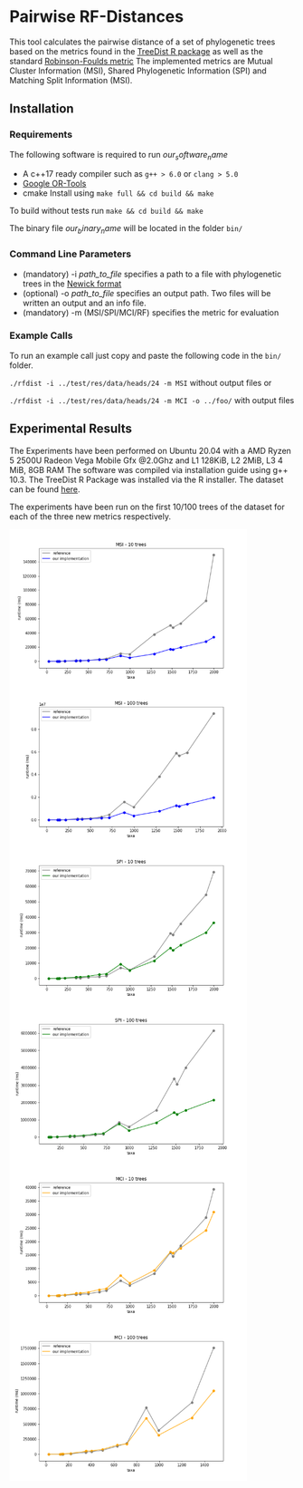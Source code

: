 # Pairwise RF-Distances
This tool calculates the pairwise distance of a set of phylogenetic trees based on the metrics found in the [TreeDist R package](https://github.com/ms609/TreeDist/tree/2.0.3) as well as the standard [Robinson-Foulds metric](https://www.sciencedirect.com/science/article/abs/pii/0025556481900432?via%3Dihub)
The implemented metrics are Mutual Cluster Information (MSI), Shared Phylogenetic Information (SPI) and Matching Split Information (MSI).


## Installation 
### Requirements
The following software is required to run $our_software_name$
- A c++17 ready compiler such as `g++ > 6.0` or `clang > 5.0`
- [Google OR-Tools](https://developers.google.com/optimization/install/cpp) 
- cmake
Install using `make full && cd build && make` 

To build without tests run `make && cd build && make`

The binary file $our_binary_name$ will be located in the folder `bin/`


### Command Line Parameters
- (mandatory) -i *path_to_file* specifies a path to a file with phylogenetic trees in the [Newick format](https://en.wikipedia.org/wiki/Newick_format)
- (optional) -o *path_to_file* specifies an output path. Two files will be written an output and an info file.
- (mandatory) -m (MSI/SPI/MCI/RF) specifies the metric for evaluation

### Example Calls
 To run an example call just copy and paste the following code in the `bin/` folder.
 
 `./rfdist -i ../test/res/data/heads/24 -m MSI` without output files  or 
 
 `./rfdist -i ../test/res/data/heads/24 -m MCI -o ../foo/` with output files
 
## Experimental Results
The Experiments have been performed on Ubuntu 20.04 with a AMD Ryzen 5 2500U Radeon Vega Mobile Gfx @2.0Ghz and L1 128KiB, L2 2MiB, L3 4 MiB, 8GB RAM
The software was compiled via installation guide using g++ 10.3. The TreeDist R Package was installed via the R installer. The dataset can be found [here](https://cme.h-its.org/exelixis/resource/download/software/data.tbz).

The experiments have been run on the first 10/100 trees of the dataset for each of the three new metrics respectively. 

<img align="left" width="420" src="https://github.com/Robin-Andre/bioinformatics/blob/main/practical-2021/plots_python/output/reference_comparisonMSI_10_trees.png">
<img align="left" width="420" src="https://github.com/Robin-Andre/bioinformatics/blob/main/practical-2021/plots_python/output/reference_comparisonMSI_100_trees.png">

<img align="left" width="420" src="https://github.com/Robin-Andre/bioinformatics/blob/main/practical-2021/plots_python/output/reference_comparisonSPI_10_trees.png">
<img align="left" width="420" src="https://github.com/Robin-Andre/bioinformatics/blob/main/practical-2021/plots_python/output/reference_comparisonSPI_100_trees.png">


<img align="left" width="420" src="https://github.com/Robin-Andre/bioinformatics/blob/main/practical-2021/plots_python/output/reference_comparisonMCI_10_trees.png">
<img align="left" width="420" src="https://github.com/Robin-Andre/bioinformatics/blob/main/practical-2021/plots_python/output/reference_comparisonMCI_100_trees.png">



